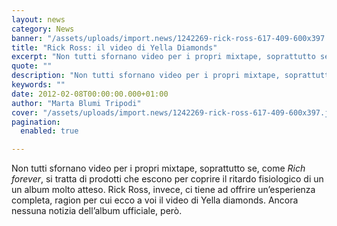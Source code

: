 ```yaml
---
layout: news
category: News
banner: "/assets/uploads/import.news/1242269-rick-ross-617-409-600x397.jpg"
title: "Rick Ross: il video di Yella Diamonds"
excerpt: "Non tutti sfornano video per i propri mixtape, soprattutto se, come Rich forever, si tratta di prodotti che escono per coprire il ritardo fisiologico di un un album molto atteso. Rick Ross, invece, ci tiene ad offrire un’esperienza completa, ragion per cui ecco a voi il video di Yella diamonds. Ancora nessuna notizia dell’album ufficiale, [&hellip"
quote: ""
description: "Non tutti sfornano video per i propri mixtape, soprattutto se, come Rich forever, si tratta di prodotti che escono per coprire il ritardo fisiologico di un un album molto atteso. Rick Ross, invece, ci tiene ad offrire un’esperienza completa, ragion per cui ecco a voi il video di Yella diamonds. Ancora nessuna notizia dell’album ufficiale, [&hellip"
keywords: ""
date: 2012-02-08T00:00:00.000+01:00
author: "Marta Blumi Tripodi"
cover: "/assets/uploads/import.news/1242269-rick-ross-617-409-600x397.jpg"
pagination:
  enabled: true

---
```


Non tutti sfornano video per i propri mixtape, soprattutto se, come _Rich forever_, si tratta di prodotti che escono per coprire il ritardo fisiologico di un un album molto atteso. Rick Ross, invece, ci tiene ad offrire un’esperienza completa, ragion per cui ecco a voi il video di Yella diamonds. Ancora nessuna notizia dell’album ufficiale, però.